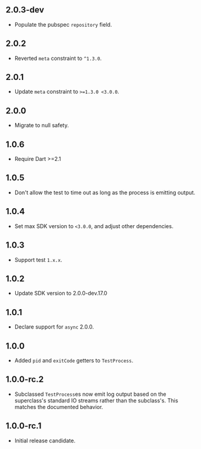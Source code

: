 ## 2.0.3-dev

* Populate the pubspec `repository` field.

## 2.0.2

* Reverted `meta` constraint to `^1.3.0`.

## 2.0.1

* Update `meta` constraint to `>=1.3.0 <3.0.0`.

## 2.0.0

* Migrate to null safety.

## 1.0.6

* Require Dart >=2.1

## 1.0.5

* Don't allow the test to time out as long as the process is emitting output.

## 1.0.4

* Set max SDK version to `<3.0.0`, and adjust other dependencies.

## 1.0.3

* Support test `1.x.x`.

## 1.0.2

* Update SDK version to 2.0.0-dev.17.0

## 1.0.1

* Declare support for `async` 2.0.0.

## 1.0.0

* Added `pid` and `exitCode` getters to `TestProcess`.

## 1.0.0-rc.2

* Subclassed `TestProcess`es now emit log output based on the superclass's
  standard IO streams rather than the subclass's. This matches the documented
  behavior.

## 1.0.0-rc.1

* Initial release candidate.
